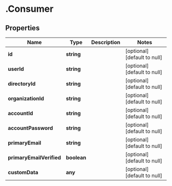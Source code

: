 # .Consumer

## Properties
Name | Type | Description | Notes
------------ | ------------- | ------------- | -------------
**id** | **string** |  | [optional] [default to null]
**userId** | **string** |  | [optional] [default to null]
**directoryId** | **string** |  | [optional] [default to null]
**organizationId** | **string** |  | [optional] [default to null]
**accountId** | **string** |  | [optional] [default to null]
**accountPassword** | **string** |  | [optional] [default to null]
**primaryEmail** | **string** |  | [optional] [default to null]
**primaryEmailVerified** | **boolean** |  | [optional] [default to null]
**customData** | **any** |  | [optional] [default to null]


